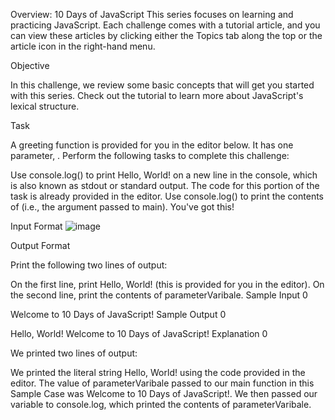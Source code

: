Overview: 10 Days of JavaScript
This series focuses on learning and practicing JavaScript. Each challenge comes with a tutorial article, and you can view these articles by clicking either the Topics tab along the top or the article icon in the right-hand menu.

Objective

In this challenge, we review some basic concepts that will get you started with this series. Check out the tutorial to learn more about JavaScript's lexical structure.

Task

A greeting function is provided for you in the editor below. It has one parameter, . Perform the following tasks to complete this challenge:

Use console.log() to print Hello, World! on a new line in the console, which is also known as stdout or standard output. The code for this portion of the task is already provided in the editor.
Use console.log() to print the contents of  (i.e., the argument passed to main).
You've got this!

Input Format
![image](https://github.com/shardapatil/HackerRank_10_Days_of_Javascript/assets/53011896/d5ad29fe-3171-45cc-b494-2ee4ef683ca0)


Output Format

Print the following two lines of output:

On the first line, print Hello, World! (this is provided for you in the editor).
On the second line, print the contents of parameterVaribale.
Sample Input 0

Welcome to 10 Days of JavaScript!
Sample Output 0

Hello, World!
Welcome to 10 Days of JavaScript!
Explanation 0

We printed two lines of output:

We printed the literal string Hello, World! using the code provided in the editor.
The value of parameterVaribale passed to our main function in this Sample Case was Welcome to 10 Days of JavaScript!. We then passed our variable to console.log, which printed the contents of
parameterVaribale.
